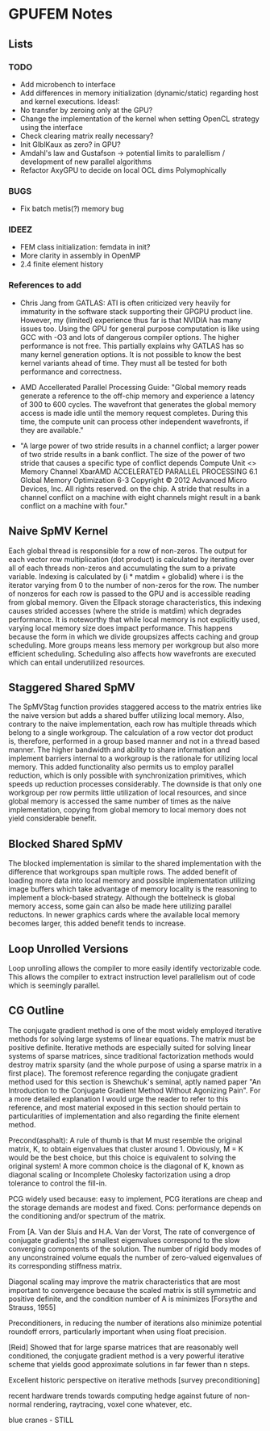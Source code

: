 GPUFEM Notes
============

## Lists
### TODO
* Add microbench to interface
* Add differences in memory initialization (dynamic/static) regarding host and kernel executions.
Ideas!:
* No transfer by zeroing only at the GPU?
* Change the implementation of the kernel when setting OpenCL strategy using the
interface
* Check clearing matrix really necessary?
* Init GlblKaux as zero? in GPU?
* Amdahl's law and Gustafson -> potential limits to paralellism / development of
  new parallel algorithms
* Refactor AxyGPU to decide on local OCL dims Polymophically

### BUGS
* Fix batch metis(?) memory bug

### IDEEZ
* FEM class initialization: femdata in init?
* More clarity in assembly in OpenMP
* 2.4 finite element history

### References to add
* Chris Jang from GATLAS:
ATI is often criticized very heavily for immaturity in the software stack
supporting their GPGPU product line. However, my (limited) experience thus
far is that NVIDIA has many issues too. Using the GPU for general purpose
computation is like using GCC with -O3 and lots of dangerous compiler
options. The higher performance is not free. This partially explains why
GATLAS has so many kernel generation options. It is not possible to know
the best kernel variants ahead of time. They must all be tested for both
performance and correctness.

* AMD Accellerated Parallel Processing Guide:
"Global memory reads generate a reference to the off-chip memory and
experience a latency of 300 to 600 cycles. The wavefront that generates the
global memory access is made idle until the memory request completes. During
this time, the compute unit can process other independent wavefronts, if they are
available."

* "A large power of two stride
results in a channel conflict; a larger power of two stride results in a bank conflict.
The size of the power of two stride that causes a specific type of conflict depends
Compute Unit <> Memory Channel XbarAMD ACCELERATED  PARALLEL  PROCESSING
6.1 Global Memory Optimization 6-3
Copyright © 2012 Advanced Micro Devices, Inc. All rights reserved.
on the chip. A stride that results in a channel conflict on a machine with eight
channels might result in a bank conflict on a machine with four."

## Naive SpMV Kernel
Each global thread is responsible for a row of non-zeros. The output for each vector row multiplication (dot product) is calculated by iterating over all of each threads non-zeros and accumulating the sum to a private variable. Indexing is calculated by (i * matdim + globalid) where i is the iterator varying from 0 to the number of non-zeros for the row. The number of nonzeros for each row is passed to the GPU and is accessible reading from global memory. Given the Ellpack storage characteristics, this indexing causes strided accesses (where the stride is matdim) which degrades performance. It is noteworthy that while local memory is not explicitly used, varying local memory size does impact performance. This happens because the form in which we divide groupsizes affects caching and group scheduling. More groups means less memory per workgroup but also more efficient scheduling. Scheduling also affects how wavefronts are executed which can entail underutilized resources.

## Staggered Shared SpMV
The SpMVStag function provides staggered access to the matrix entries like the naive version but adds a shared buffer utilizing local memory. Also, contrary to the naive implementation, each row has multiple threads which belong to a single workgroup. The calculation of a row vector dot product is, therefore, performed in a group based manner and not in a thread based manner. The higher bandwidth and ability to share information and implement barriers internal to a workgroup is the rationale for utilizing local memory. This added functionality also permits us to employ parallel reduction, which is only possible with synchronization primitives, which speeds up reduction processes considerably. The downside is that only one workgroup per row permits little utilization of local resources, and since global memory is accessed the same number of times as the naive implementation, copying from global memory to local memory does not yield considerable benefit.

## Blocked Shared SpMV
The blocked implementation is similar to the shared implementation with the difference that workgroups span multiple rows. The added benefit of loading more data into local memory and possible implementation utilizing image buffers which take advantage of memory locality is the reasoning to implement a block-based strategy. Although the bottelneck is global memory access, some gain can also be made here utilizing parallel reductons. In newer graphics cards where the available local memory becomes larger, this added benefit tends to increase.

## Loop Unrolled Versions
Loop unrolling allows the compiler to more easily identify vectorizable code. This allows the compiler to extract instruction level parallelism out of code which is seemingly parallel.

## CG Outline
The conjugate gradient method is one of the most widely employed iterative methods for solving large systems of linear equations. The matrix must be positive definite. Iterative methods are especially suited for solving linear systems of sparse matrices, since traditional factorization methods would destroy matrix sparsity (and the whole purpose of using a sparse matrix in a first place). The foremost reference regarding the conjugate gradient method used for this section is Shewchuk's seminal, aptly named paper "An Introduction to the Conjugate Gradient Method Without Agonizing Pain". For a more detailed explanation I would urge the reader to refer to this reference, and most material exposed in this section should pertain to particularities of implementation and also regarding the finite element method.

Precond(asphalt): A rule of thumb is that M must resemble the original matrix, K, to obtain eigenvalues that cluster around 1. Obviously, M = K would be the best choice, but this choice is equivalent to solving the original system! A more common choice is the diagonal of K, known as diagonal scaling or Incomplete Cholesky factorization using a drop tolerance to control the fill-in.

PCG widely used because: easy to implement, PCG iterations are cheap and the storage demands are modest and fixed. Cons: performance depends on the conditioning and/or spectrum of the matrix.

From [A. Van der Sluis and H.A. Van der Vorst, The rate of convergence of conjugate gradients] the smallest eigenvalues correspond to the slow converging components of the solution. The number of rigid body modes of any unconstrained volume equals the number of zero-valued eigenvalues of its corresponding stiffness matrix.

Diagonal scaling may improve the matrix characteristics that are most important to convergence because the scaled matrix is still symmetric and positive definite, and the condition number of A is minimizes [Forsythe and Strauss, 1955]

Preconditioners, in reducing the number of iterations also minimize potential roundoff errors, particularly important when using float precision.

[Reid] Showed that for large sparse matrices that are reasonably well conditioned, the conjugate gradient method is a very powerful iterative scheme that yields good approximate solutions in far fewer than n steps.

Excellent historic perspective on iterative methods [survey preconditioning]

recent hardware trends towards computing hedge against future of non-normal rendering, raytracing, voxel cone whatever, etc.

blue cranes - STILL


